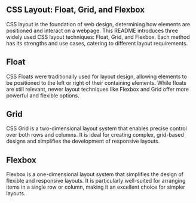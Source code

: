 ## CSS Layout: Float, Grid, and Flexbox
CSS layout is the foundation of web design, determining how elements are positioned and interact on a webpage. 
This README introduces three widely used CSS layout techniques: Float, Grid, and Flexbox.
Each method has its strengths and use cases, catering to different layout requirements.
## Float
CSS Floats were traditionally used for layout design, allowing elements to be positioned to the left or right of their containing elements.
While floats are still relevant, newer layout techniques like Flexbox and Grid offer more powerful and flexible options.
## Grid
CSS Grid is a two-dimensional layout system that enables precise control over both rows and columns. 
It is ideal for creating complex, grid-based designs and simplifies the development of responsive layouts.
## Flexbox
Flexbox is a one-dimensional layout system that simplifies the design of flexible and responsive layouts.
It is particularly well-suited for arranging items in a single row or column, making it an excellent choice for simpler layouts.
